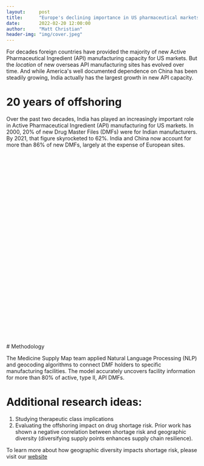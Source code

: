 ```yaml
---
layout:     post
title:      "Europe's declining importance in US pharmaceutical markets"
date:       2022-02-20 12:00:00
author:     "Matt Christian"
header-img: "img/cover.jpeg"
---
```

For decades foreign countries have provided the majority of new Active Pharmaceutical Ingredient (API) manufacturing capacity for US markets. But the *location* of new overseas API manufacturing sites has evolved over time. And while America's well documented dependence on China has been steadily growing, India actually has the largest growth in new API capacity.

<!--more-->
# 20 years of offshoring

Over the past two decades, India has played an increasingly important role in Active Pharmaceutical Ingredient (API) manufacturing for US markets.
In 2000, 20% of new Drug Master Files (DMFs) were for Indian manufacturers. By 2021, that figure skyrocketed to 62%. 
India and China now account for more than 86% of new DMFs, largely at the expense of European sites.

<script
  type="text/javascript"
  src="https://www.gstatic.com/charts/loader.js"
></script>

<script>
async function getJSON(filename) {
  const response = await fetch(filename)
  return response.json()
}

function loadAndDrawChart() {
  getJSON("../assets/out_dmf_yearly_active.json")
  .then(drawChart)
}

function drawChart(rawData) {
  var data = google.visualization.arrayToDataTable([
    ['Region', 'India', 'China', 'Europe', 'United States', 'Other' ],
    ...rawData.map(
      ({year, India, China, Europe, US, Other}) => {
        return [year, India, China, Europe, US, Other]
      }
    )
  ]);
  var options = {
    title: "Geographic evolution of new pharmaceutical manufacturing capacity (currently active DMFs only)",
    legend: { position: 'bottom', maxLines: 3 },
    vAxis: {
      minValue: 0,
      ticks: [0, .25, .5, .75, 1],
      title: 'Portion of new DMFs by region', 
      titleTextStyle: {italic: false}
    },
    series: [
      {color:'#ec9332'},
      {color:'#c44129'},
      {color:'#3e8410'},
      {color:'#0560bd'},
      {color:'#D3D3D3', visibleInLegend: false},
    ],
    isStacked: 'percent',
  };

    var chart = new google.visualization.AreaChart(
      document.getElementById("dmf_area2")
    );
    chart.draw(data, options);
}
</script>
<div id="dmf_area2" style="width: 900px; height: 500px"></div>
# Methodology

The Medicine Supply Map team applied Natural Language Processing (NLP) and geocoding algorithms to connect DMF holders to specific manufacturing facilities. The model accurately uncovers facility information for more than 80% of active, type II, API DMFs.

# Additional research ideas:

1. Studying therapeutic class implications
2. Evaluating the offshoring impact on drug shortage risk. Prior work has shown a negative correlation between shortage risk and geographic diversity (diversifying supply points enhances supply chain resilience).

To learn more about how geographic diversity impacts shortage risk, please visit our [website](https://www.usp.org/supply-chain/medicine-supply-map)

